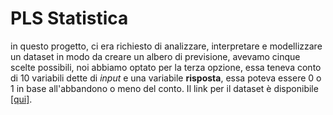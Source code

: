 # PLS Statistica

in questo progetto, ci era richiesto di analizzare, interpretare e modellizzare un dataset in modo da creare un albero di previsione, avevamo cinque scelte possibili, noi abbiamo optato per la terza opzione, essa teneva conto di 10 variabili dette di  *input* e una variabile **risposta**, essa poteva essere 0 o 1 in base all'abbandono o meno del conto. Il link per il dataset è disponibile [[qui]](https://www.kaggle.com/datasets/gauravtopre/bank-customer-churn-dataset).
